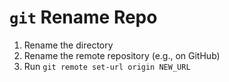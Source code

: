 # `git` Rename Repo

1. Rename the directory
2. Rename the remote repository (e.g., on GitHub)
3. Run `git remote set-url origin NEW_URL`
